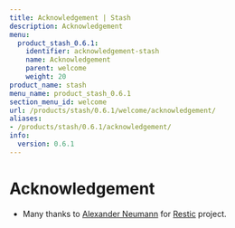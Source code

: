 ```yaml
---
title: Acknowledgement | Stash
description: Acknowledgement
menu:
  product_stash_0.6.1:
    identifier: acknowledgement-stash
    name: Acknowledgement
    parent: welcome
    weight: 20
product_name: stash
menu_name: product_stash_0.6.1
section_menu_id: welcome
url: /products/stash/0.6.1/welcome/acknowledgement/
aliases:
- /products/stash/0.6.1/acknowledgement/
info:
  version: 0.6.1
---
```


# Acknowledgement
 - Many thanks to [Alexander Neumann](https://github.com/fd0) for [Restic](https://restic.net) project.
